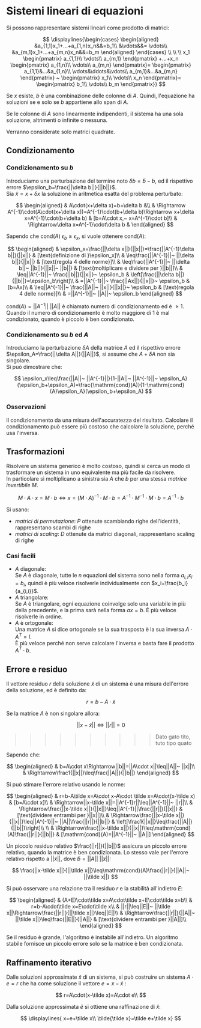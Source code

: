 # Sistemi lineari di equazioni

Si possono rappresentare sistemi lineari come prodotto di matrici:

$$
\displaylines{\begin{cases}
\begin{aligned}
&a_{1,1}x_1+...+a_{1,n}x_n&&=b_1\\
&\vdots&&= \vdots\\
&a_{m,1}x_1+...+a_{m,n}x_n&&=b_m
\end{aligned}
\end{cases}
\\
\\
\\
x_1
\begin{pmatrix}
a_{1,1}\\
\vdots\\
a_{m,1}
\end{pmatrix}
+...+x_n
\begin{pmatrix}
a_{1,n}\\
\vdots\\
a_{m,n}
\end{pmatrix}=
\begin{pmatrix}
a_{1,1}&...&a_{1,n}\\
\vdots&\ddots&\vdots\\
a_{m,1}&...&a_{m,n}
\end{pmatrix}
~
\begin{pmatrix}
x_1\\
\vdots\\
x_n
\end{pmatrix}=
\begin{pmatrix}
b_1\\
\vdots\\
b_m
\end{pmatrix}}
$$

Se $x$ esiste, $b$ è una combinazione delle colonne di $A$. Quindi, l'equazione ha soluzioni se e solo se $b$ appartiene allo span di $A$.

Se le colonne di $A$ sono linearmente indipendenti, il sistema ha una sola soluzione, altrimenti o infinite o nessuna.

Verranno considerate solo matrici quadrate.

## Condizionamento

### Condizionamento su $b$

Introduciamo una perturbazione del termine noto $\delta b=\tilde b-b$, ed il rispettivo errore $\epsilon_b=\frac{||\delta b||}{||b||}$.\
Sia $\tilde x=x+\delta x$ la soluzione in aritmetica esatta del problema perturbato:

$$
\begin{aligned}
& A\cdot(x+\delta x)=b+\delta b &\\
& \Rightarrow A^{-1}\cdot(A\cdot(x+\delta x))=A^{-1}\cdot(b+\delta b)\Rightarrow x+\delta x=A^{-1}\cdot(b+\delta b) & [b=A\cdot x,~ x=A^{-1}\cdot b]\\
& \Rightarrow\delta x=A^{-1}\cdot\delta b &
\end{aligned}
$$

Sapendo che $\mathrm{cond}(A)~ \epsilon_b\geq\epsilon_x$, si vuole ottenere $\mathrm{cond}(A)$:

$$
\begin{aligned}
& \epsilon_x=\frac{||\delta x||}{||x||}=\frac{||A^{-1}\delta b||}{||x||} & [\text{definizione di }\epsilon_x]\\
& \leq\frac{||A^{-1}||~ ||\delta b||}{||x||} & [\text{regola 4 delle norme}]\\
& \leq\frac{||A^{-1}||~ ||\delta b||~ ||b||}{||x||~ ||b||} & [\text{moltiplicare e dividere per }||b||]\\
& \leq||A^{-1}||~ \frac{||b||}{||x||}~ \epsilon_b & \left[\frac{||\delta b||}{||b||}=\epsilon_b\right]\\
& =||A^{-1}||~ \frac{||Ax||}{||x||}~ \epsilon_b & [b=Ax]\\
& \leq||A^{-1}||~ \frac{||A||~ ||x||}{||x||}~ \epsilon_b & [\text{regola 4 delle norme}]\\
& =||A^{-1}||~ ||A||~ \epsilon_b
\end{aligned}
$$

$\mathrm{cond}(A)=||A^{-1}||~ ||A||$ è chiamato numero di condizionamento ed è $\geq1$. Quando il numero di condizionamento è molto maggiore di 1 è mal condizionato, quando è piccolo è ben condizionato.

### Condizionamento su $b$ ed $A$

Introduciamo la perturbazione $\delta A$ della matrice $A$ ed il rispettivo errore $\epsilon_A=\frac{||\delta A||}{||A||}$, si assume che $A+\delta A$ non sia singolare.\
Si può dimostrare che:

$$
\epsilon_x\leq\frac{||A||~ ||A^{-1}||}{1-||A||~ ||A^{-1}||~ \epsilon_A}(\epsilon_b+\epsilon_A)=\frac{\mathrm{cond}(A)}{1-\mathrm{cond}(A)\epsilon_A}(\epsilon_b+\epsilon_A)
$$

### Osservazioni

Il condizionamento da una misura dell'accuratezza del risultato. Calcolare il condizionamento può essere più costoso che calcolare la soluzione, perché usa l'inversa.

## Trasformazioni

Risolvere un sistema generico è molto costoso, quindi si cerca un modo di trasformare un sistema in uno equivalente ma più facile da risolvere.\
In particolare si moltiplicano a sinistra sia $A$ che $b$ per una stessa *matrice invertibile* $M$.

$$
M\cdot A\cdot x=M\cdot b\iff x=(M\cdot A)^{-1}\cdot M\cdot b=A^{-1}\cdot M^{-1}\cdot M\cdot b=A^{-1}\cdot b
$$

Si usano:

* *matrici di permutazione*: $P$ ottenute scambiando righe dell'identità, rappresentano scambi di righe
* *matrici di scaling*: $D$ ottenute da matrici diagonali, rappresentano scaling di righe

### Casi facili

* $A$ diagonale:\
  Se $A$ è diagonale, tutte le $n$ equazioni del sistema sono nella forma $a_{i,i}x_i=b_i$, quindi è più veloce risolverle individualmente con $x_i=\frac{b_i}{a_{i,i}}$.
* $A$ triangolare:\
  Se $A$ è triangolare, ogni equazione coinvolge solo una variabile in più della precedente, e la prima sarà nella forma $ax=b$. È più veloce risolverle in ordine.
* $A$ è ortogonale:\
  Una matrice $A$ si dice ortogonale se la sua trasposta è la sua inversa $A\cdot A^T=I$.\
  È più veloce perché non serve calcolare l'inversa e basta fare il prodotto $A^T\cdot b$.

## Errore e residuo

Il vettore residuo $r$ della soluzione $\tilde x$ di un sistema è una misura dell'errore della soluzione, ed è definito da:

$$
r=b-A\cdot\tilde x
$$

Se la matrice $A$ è non singolare allora:

$$
||x-\tilde x||\iff||r||=0
$$

>>>>>>>>>> Dato gato tito, tuto tipo quato

Sapendo che:

$$
\begin{aligned}
& b=A\cdot x\Rightarrow||b||=||A\cdot x||\leq||A||~ ||x||\\
& \Rightarrow\frac1{||x||}\leq\frac{||A||}{||b||}
\end{aligned}
$$

Si può stimare l'errore relativo usando le norme:

$$
\begin{aligned}
& r=b-A\tilde x=A\cdot x-A\cdot \tilde x=A\cdot(x-\tilde x) & [b=A\cdot x]\\
& \Rightarrow||x-\tilde x||=||A^{-1}r||\leq||A^{-1}||~ ||r||\\
& \Rightarrow\frac{||x-\tilde x||}{||x||}\leq||A^{-1}||\frac{||r||}{||x||} & [\text{dividere entrambi per }||x||]\\
& \Rightarrow\frac{||x-\tilde x||}{||x||}\leq||A^{-1}||~ ||A||\frac{||r||}{||b||} & \left[\frac1{||x||}\leq\frac{||A||}{||b||}\right]\\
\\
& \Rightarrow\frac{||x-\tilde x||}{||x||}\leq\mathrm{cond}(A)\frac{||r||}{||b||} & [\mathrm{cond}(A)=||A^{-1}||~ ||A||]
\end{aligned}
$$

Un piccolo residuo relativo $\frac{||r||}{||b||}$ assicura un piccolo errore relativo, quando la matrice è ben condizionata. Lo stesso vale per l'errore relativo rispetto a $||\tilde x||$, dove $\tilde b=||A||~ ||\tilde x||$:

$$
\frac{||x-\tilde x||}{||\tilde x||}\leq\mathrm{cond}(A)\frac{||r||}{||A||~ ||\tilde x||}
$$

Si può osservare una relazione tra il residuo $r$ e la stabilità all'indietro $E$:

$$
\begin{aligned}
& (A+E)\cdot\tilde x=A\cdot\tilde x+E\cdot\tilde x=b\\
& r=b-A\cdot\tilde x=E\cdot\tilde x\\
& ||r||\leq||E||~ ||\tilde x||\Rightarrow\frac{||r||}{||\tilde x||}\leq||E||\\
& \Rightarrow\frac{||r||}{||A||~ ||\tilde x||}\leq\frac{||E||}{||A||} & [\text{dividere entrambi per }||A||]\\
\end{aligned}
$$

Se il residuo è grande, l'algoritmo è instabile all'indietro. Un algoritmo stabile fornisce un piccolo errore solo se la matrice è ben condizionata.

## Raffinamento iterativo

Dalle soluzioni approssimate $\tilde x$ di un sistema, si può costruire un sistema $A\cdot e=r$ che ha come soluzione il vettore $e=x-\tilde x$ :

$$
r=A\cdot(x-\tilde x)=A\cdot e\\
$$

Dalla soluzione approssimata $\tilde e$ si ottiene una raffinazione di $\tilde x$:

$$
\displaylines{
x=e+\tilde x\\
\tilde{\tilde x}=\tilde e+\tilde x}
$$
